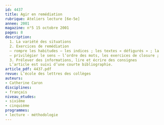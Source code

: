 ```yaml
---
id: 4437
title: Agir en remédiation
rubrique: Ateliers lecture [6e-5e]
annee: 2001
magazine: n°5 15 octobre 2001
pages: 8
description: 
  1. La variété des situations
  2. Exercices de remédiation
  – rompre les habitudes – les indices ; les textes « défigurés » ; la lecture d’un texte non segmenté ; la ponctuation, etc.
  – privilégier le sens – l’ordre des mots, les exercices de closure ; la préparation d’un exercice à trous pour d’autres camarades, etc.
  3. Prélever des informations, lire et écrire des consignes
  L’article est suivi d’une courte bibliographie.
article_pdf: 4437.pdf
revue: L’école des lettres des collèges
auteurs:
- Catherine Caron
disciplines:
- français
niveau_etudes:
- sixième
- cinquième
programmes:
- lecture - méthodologie
---
```

